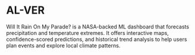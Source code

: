 # AL-VER
Will It Rain On My Parade? is a NASA-backed ML dashboard that forecasts precipitation and temperature extremes. It offers interactive maps, confidence-scored predictions, and historical trend analysis to help users plan events and explore local climate patterns.
